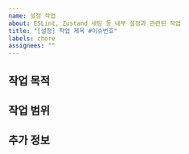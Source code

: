 ```yaml
---
name: 설정 작업
about: ESLint, Zustand 세팅 등 내부 설정과 관련된 작업
title: "[설정] 작업 제목 #이슈번호"
labels: chore
assignees: ""
---
```


## 작업 목적

<!-- 이 설정 작업이 왜 필요한지 설명해주세요. -->

## 작업 범위

<!-- 어떤 파일, 어떤 설정 등을 포함할 예정인지 적어주세요. -->

## 추가 정보

<!-- 필요한 문서 링크, 참고 이슈 등이 있다면 적어주세요 -->
